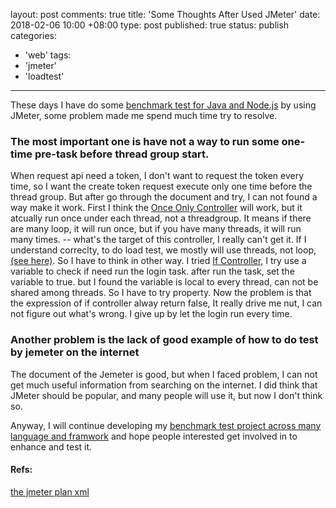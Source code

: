 layout: post
comments: true
title: 'Some Thoughts After Used JMeter'
date: 2018-02-06 10:00 +08:00
type: post
published: true
status: publish
categories:
- 'web'
  tags:
- 'jmeter'
- 'loadtest'
---
These days I have do some [benchmark test for Java and Node.js](https://github.com/imhazige/benchmark-test-java-php-nodejs) by using JMeter, some problem made me spend much time try to resolve.

### The most important one is have not a way to run some one-time pre-task before thread group start. 
When request api need a token, I don't want to request the token every time, so I want the create token request execute only one time before the thread group. But after go through the document and try, I can not found a way make it work.
First I think the [Once Only Controller](https://jmeter.apache.org/usermanual/component_reference.html#Once_Only_Controller) will work, but it atcually run once under each thread, not a threadgroup. It means if there are many loop, it will run once, but if you have many threads, it will run many times. -- what's the target of this controller, I really can't  get it. If I understand correclty, to do load test, we mostly will use threads, not loop,[(see here)](http://www.jmeter-archive.org/Loop-Count-vs-Number-of-Threads-td3272154.html).
So I have to think in other way. I tried [If Controller](https://jmeter.apache.org/usermanual/component_reference.html#If_Controller), I try use a variable to check if need run the login task. after run the task, set the variable to true. but I found the variable is local to every thread, can not be shared among threads. So I have to try property. Now the problem is that the expression of if controller alway return false, It really drive me nut, I can not figure out what's wrong. I give up by let the login run every time.

### Another problem is the lack of good example of how to do test by jemeter on the internet
The document of the Jemeter is good, but when I faced problem, I can not get much useful information from searching on the internet. I did think that JMeter should be popular, and many people will use it, but now I don't think so.

Anyway, I will continue developing my [benchmark test project across many language and framwork](https://github.com/imhazige/benchmark-test-java-php-nodejs) and hope people interested get involved in to enhance and test it.

#### Refs:
[the jmeter plan xml](https://github.com/imhazige/benchmark-test-java-php-nodejs/blob/master/test/jmeter-plan.jmx)